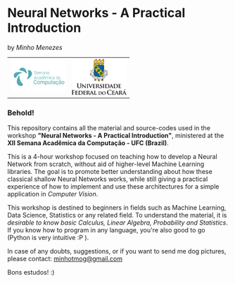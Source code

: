# Neural Networks - A Practical Introduction
by _Minho Menezes_  

<table>
  <tr>
    <td><a href="http://www.petcomp.ufc.br/sac"><img src="imgs/sac-logo.png" alt="Logotipo da SAC" width="125px"/></a></td>
    <td><a href="http://www.ufc.br"><img src="imgs/brasao-ufc.png" alt="Logotipo da SAC" width="125px"/></a></td>
  </tr>
</table>

### Behold!

This repository contains all the material and source-codes used in the workshop **"Neural Networks - A Practical Introduction"**, ministered at the **XII Semana Acadêmica da Computação - UFC (Brazil)**. 

This is a 4-hour workshop focused on teaching how to develop a Neural Network from scratch, without aid of higher-level Machine Learning libraries. The goal is to promote better understanding about how these classical shallow Neural Networks works, while still giving a practical experience of how to implement and use these architectures for a simple application in _Computer Vision_.

This workshop is destined to beginners in fields such as Machine Learning, Data Science, Statistics or any related field. To understand the material, it is _desirable to know basic Calculus, Linear Algebra, Probability and Statistics_. If you know how to program in any language, you're also good to go (Python is very intuitive :P ). 

In case of any doubts, suggestions, or if you want to send me dog pictures, please contact: [minhotmog@gmail.com](#mail-to:minhotmog@gmail.com)

Bons estudos! :)